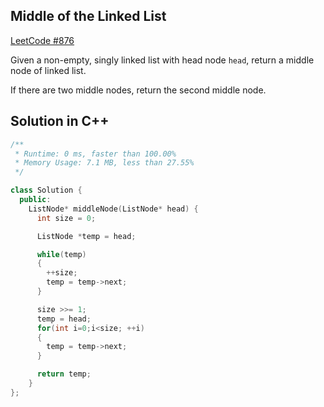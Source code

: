 ## Middle of the Linked List
[LeetCode #876](https://leetcode.com/problems/middle-of-the-linked-list/)

Given a non-empty, singly linked list with head node `head`, return a middle node of linked list.

If there are two middle nodes, return the second middle node.

## Solution in C++

```cpp
/**
 * Runtime: 0 ms, faster than 100.00%
 * Memory Usage: 7.1 MB, less than 27.55%
 */

class Solution {
  public:
    ListNode* middleNode(ListNode* head) {
      int size = 0;

      ListNode *temp = head;

      while(temp)
      {
        ++size;
        temp = temp->next;
      }

      size >>= 1;
      temp = head;
      for(int i=0;i<size; ++i)
      {
        temp = temp->next;
      }

      return temp;
    }
};
```